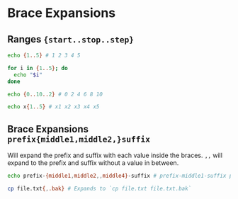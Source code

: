 # Brace Expansions

## Ranges `{start..stop..step}`

```bash
echo {1..5} # 1 2 3 4 5
```

```bash
for i in {1..5}; do
  echo "$i"
done
```

```bash
echo {0..10..2} # 0 2 4 6 8 10
```

```bash
echo x{1..5} # x1 x2 x3 x4 x5
```

## Brace Expansions `prefix{middle1,middle2,}suffix`

Will expand the prefix and suffix with each value inside the braces. `,,` will expand to the prefix and suffix without a value in between.

```bash
echo prefix-{middle1,middle2,,middle4}-suffix # prefix-middle1-suffix prefix-middle2-suffix prefix--suffix prefix-middle4-suffix
```

```bash
cp file.txt{,.bak} # Expands to `cp file.txt file.txt.bak`
```
